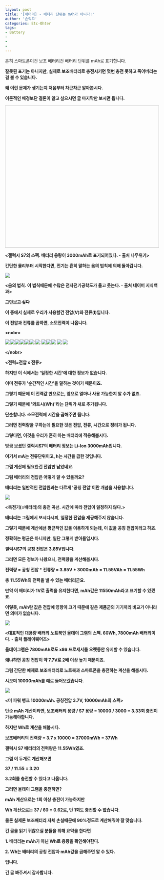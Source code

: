 ```yaml
---
layout: post
title: '[배터리] - 배터리 단위는 mAh가 아니다!'
author: '손익끄'
categories: Etc-Ohter
tags:
- Battery
-
-
-
---
```



<script> location.href='https://cafe.naver.com/develoid/810683' ; </script>

<div><p>흔히 스마트폰이건 보조 배터리건 배터리 단위를 mAh로 표기합니다.</p><p><b></p><p>잘못된 표기는 아니지만, 실제로 보조배터리로 충전시키면 몇번 충전 못하고 죽어버리는걸 볼 수 있습니다.</p><p><b></p><p>왜 이런 문제가 생기는지 처음부터 차근차근 알아봅시다.</p><p><b></p><p>이론적인 배경보단 결론이 알고 싶으시면 글 마지막만 보시면 됩니다.</p><p><img id="userImg8982792" style="width: 573px; height: 464px;"></p><p>&lt;갤럭시 S7의 스펙. 배터리 용량이 <strong>3000mAh</strong>로 표기되어있다. - 출처 나무위키&gt;</p><p><b></p><p>간단한 물리부터 시작한다면, 전기는 흔히 말하는 옴의 법칙에 의해 돌아갑니다.</p><p><img src="https://dthumb-phinf.pstatic.net/?src=%22https%3A%2F%2Fdbscthumb-phinf.pstatic.net%2F4023_000_1%2F20160218143208872_Z4DMTMCK5.jpg%2Fvm_sc3012_04_i01.jpg%3Ftype%3Dw690_fst_visang%26amp%3Bwm%3DY%22&amp;type=cafe_wa740"></p><p>&lt;옴의 법칙.&nbsp;이 법칙때문에 수많은 전자전기공학도가 울고 웃는다. - 출처 네이버 지식백과&gt;</p><p><strike><span>그만보고 싶다</span></strike></p><p><b></p><p>이 중에서&nbsp;실제로 우리가 사용할건 전압(V)와 전류(I)입니다.</p><p>이 전압과 전류를 곱하면, 소모전력이 나옵니다.</p><p><b></p><span>&lt;nobr&gt;<p><span><span></span><span><span><span><span><img src="https://dthumb-phinf.pstatic.net/?src=%22https%3A%2F%2Fssl.pstatic.net%2Fstatic%2Fncc%2Fmath%2FMathJax-2.5-latest%2FMathJax-2.5-latest%2Ffonts%2FHTML-CSS%2FTeX%2Fpng%2FMath%2FItalic%2F100%2F0050.png%3Frev%3D2.5.3%22&amp;type=cafe_wa740"><span></span></span><span><img src="https://dthumb-phinf.pstatic.net/?src=%22https%3A%2F%2Fssl.pstatic.net%2Fstatic%2Fncc%2Fmath%2FMathJax-2.5-latest%2FMathJax-2.5-latest%2Ffonts%2FHTML-CSS%2FTeX%2Fpng%2FMain%2FRegular%2F100%2F003D.png%3Frev%3D2.5.3%22&amp;type=cafe_wa740"></span><span><img src="https://dthumb-phinf.pstatic.net/?src=%22https%3A%2F%2Fssl.pstatic.net%2Fstatic%2Fncc%2Fmath%2FMathJax-2.5-latest%2FMathJax-2.5-latest%2Ffonts%2FHTML-CSS%2FTeX%2Fpng%2FMath%2FItalic%2F100%2F0049.png%3Frev%3D2.5.3%22&amp;type=cafe_wa740"><span></span></span><span><img src="https://dthumb-phinf.pstatic.net/?src=%22https%3A%2F%2Fssl.pstatic.net%2Fstatic%2Fncc%2Fmath%2FMathJax-2.5-latest%2FMathJax-2.5-latest%2Ffonts%2FHTML-CSS%2FTeX%2Fpng%2FMath%2FItalic%2F100%2F0056.png%3Frev%3D2.5.3%22&amp;type=cafe_wa740"><span></span></span><span><img src="https://dthumb-phinf.pstatic.net/?src=%22https%3A%2F%2Fssl.pstatic.net%2Fstatic%2Fncc%2Fmath%2FMathJax-2.5-latest%2FMathJax-2.5-latest%2Ffonts%2FHTML-CSS%2FTeX%2Fpng%2FMain%2FRegular%2F100%2F003D.png%3Frev%3D2.5.3%22&amp;type=cafe_wa740"></span><span><span></span><span><span><span><img src="https://dthumb-phinf.pstatic.net/?src=%22https%3A%2F%2Fssl.pstatic.net%2Fstatic%2Fncc%2Fmath%2FMathJax-2.5-latest%2FMathJax-2.5-latest%2Ffonts%2FHTML-CSS%2FTeX%2Fpng%2FMath%2FItalic%2F100%2F0049.png%3Frev%3D2.5.3%22&amp;type=cafe_wa740"><span></span></span>&nbsp;<span></span></span><span><span><img src="https://dthumb-phinf.pstatic.net/?src=%22https%3A%2F%2Fssl.pstatic.net%2Fstatic%2Fncc%2Fmath%2FMathJax-2.5-latest%2FMathJax-2.5-latest%2Ffonts%2FHTML-CSS%2FTeX%2Fpng%2FMain%2FRegular%2F071%2F0032.png%3Frev%3D2.5.3%22&amp;type=cafe_wa740"></span>&nbsp;<span></span></span></span></span><span><img src="https://dthumb-phinf.pstatic.net/?src=%22https%3A%2F%2Fssl.pstatic.net%2Fstatic%2Fncc%2Fmath%2FMathJax-2.5-latest%2FMathJax-2.5-latest%2Ffonts%2FHTML-CSS%2FTeX%2Fpng%2FMath%2FItalic%2F100%2F0052.png%3Frev%3D2.5.3%22&amp;type=cafe_wa740"></span><span><img src="https://dthumb-phinf.pstatic.net/?src=%22https%3A%2F%2Fssl.pstatic.net%2Fstatic%2Fncc%2Fmath%2FMathJax-2.5-latest%2FMathJax-2.5-latest%2Ffonts%2FHTML-CSS%2FTeX%2Fpng%2FMain%2FRegular%2F100%2F003D.png%3Frev%3D2.5.3%22&amp;type=cafe_wa740"></span><span><span></span><span><span><span><span></span><span><span><span><img src="https://dthumb-phinf.pstatic.net/?src=%22https%3A%2F%2Fssl.pstatic.net%2Fstatic%2Fncc%2Fmath%2FMathJax-2.5-latest%2FMathJax-2.5-latest%2Ffonts%2FHTML-CSS%2FTeX%2Fpng%2FMath%2FItalic%2F100%2F0056.png%3Frev%3D2.5.3%22&amp;type=cafe_wa740"><span></span></span>&nbsp;<span></span></span><span><span><img src="https://dthumb-phinf.pstatic.net/?src=%22https%3A%2F%2Fssl.pstatic.net%2Fstatic%2Fncc%2Fmath%2FMathJax-2.5-latest%2FMathJax-2.5-latest%2Ffonts%2FHTML-CSS%2FTeX%2Fpng%2FMain%2FRegular%2F071%2F0032.png%3Frev%3D2.5.3%22&amp;type=cafe_wa740"></span>&nbsp;<span></span></span></span></span><span></span></span><span><span><img src="https://dthumb-phinf.pstatic.net/?src=%22https%3A%2F%2Fssl.pstatic.net%2Fstatic%2Fncc%2Fmath%2FMathJax-2.5-latest%2FMathJax-2.5-latest%2Ffonts%2FHTML-CSS%2FTeX%2Fpng%2FMath%2FItalic%2F100%2F0052.png%3Frev%3D2.5.3%22&amp;type=cafe_wa740"></span><span></span></span><span><span></span>&nbsp;<span></span></span></span></span></span>&nbsp;<span></span></span></span><span></span></span></p>&lt;/nobr&gt;</span><p> &lt;전력=전압 x 전류&gt;</p><p><b></p><p>하지만 이 식에서는 '일정한 시간'에 대한 정보가 없습니다.</p><p><strong>이미 전류가 '순간적인 시간'을 말하는 것</strong>이기 때문이죠.</p><p>그렇기 때문에 이&nbsp;전력값 만으로는, 앞으로 얼마나 사용 가능한지 알 수가 없죠.</p><p>그렇기 때문에 '와트시(Wh)'라는 단위가 새로 추가됩니다.</p><p><b></p><p>단순합니다. <strong>소모전력에 시간을 곱해주면</strong> 됩니다.</p><p>그러면&nbsp;전력량을 구하는데 필요한 것은 전압, 전류, 시간으로 정리가 됩니다.</p><p><b></p><p>그렇다면, 이것을 우리가 흔히 아는 배터리에 적용해봅시다.</p><p><b></p><p>방금 보셨던 갤럭시S7의 배터리 정보는 Li-Ion 3000mAh입니다.</p><p>여기서 mA는 전류단위이고, h는 시간을 곱한 것입니다.</p><p>그럼 계산에 필요한건 전압만 남았네요.</p><p>그럼 배터리의 전압은 어떻게 알 수 있을까요?</p><p>배터리는 일반적인 전압원과는 다르게 '공칭 전압'이란 개념을 사용합니다.</p><p><b></p><p><a href="https://electronics.stackexchange.com/questions/75151/does-a-capacitor-store-charge"><img src="https://dthumb-phinf.pstatic.net/?src=%22https%3A%2F%2Fapwiki.wikidot.com%2Flocal--files%2Fap-physics-b%253Aformula-sheet%2Fcapacitor-charge-curve.png%22&amp;type=cafe_wa740"></a></p><p>&lt;축전기(=배터리)의 충전 곡선. 시간에 따라 전압이 일정하지 않다.&gt;</p><p><b></p><p>배터리는 그림에서 보시다시피, 일정한 전압을 제공해주지 않습니다.</p><p>그렇기 때문에 계산에선&nbsp;평균적인 값을 이용하게 되는데, 이 값을 <strong>공칭 전압</strong>이라고 하죠.</p><p>정확히는 평균은 아니지만, 일단 그렇게 받아들입시다.</p><p><b></p><p>갤럭시S7의 공칭 전압은 3.85V입니다.</p><p>그러면 모든 정보가 나왔으니, 전력량을 계산해봅시다.</p><p>전력량 = 공칭 전압 * 전류량 = 3.85V * 3000mAh = 11.55VAh = 11.55Wh</p><p>총 11.55Wh의 전력을 낼 수 있는 배터리군요.</p><p><b></p><p>만약 이 배터리가 1V로 출력을 유지한다면, mAh값은 11550mAh라고 표기할 수 있겠죠.</p><p>이렇듯, mAh란 값은 전압에 영향이 크기 때문에 같은 제품군의 기기끼리 비교가 아니라면 의미가 없습니다.</p><p><b></p><p><img src="https://dthumb-phinf.pstatic.net/?src=%22http%3A%2F%2Fdown.playwares.com%2Fxe%2Ffiles%2Fattach%2Fimages%2F105%2F684%2F027%2F8794ae049b91d0ed4cd146fb262da8f7.jpg%22&amp;type=cafe_wa740"></p><p>&lt;대표적인 대용량 배터리 노트북인 올데이 그램의 스펙. 60Wh, 7800mAh 배터리이다. - 출처 플레이웨어즈&gt;</p><p><b></p><p>올데이그램은 7800mAh로도 x86 프로세서를 오랫동안 유지할 수 있습니다.</p><p>왜냐하면 공칭 전압이 약 7.7V로 2배 이상 높기 때문이죠.</p><p><b></p><p>그럼 간단한 예제로 보조배터리로 노트북과 스마트폰을 충전하는 계산을 해봅시다.</p><p><b></p><p>샤오미 10000mAh를 예로 들어보겠습니다.</p><p><img src="https://dthumb-phinf.pstatic.net/?src=%22https%3A%2F%2Fcdn.namuwikiusercontent.com%2Fs%2F8ee522ff970d543f313ae715aaabcb72e49df6617cebc3eb514d1e191b2e2ff88b9237f8fe51ff08a0bd822d5a26c081e05adb7d93084d8fc9437f8c001479002f654bcbb239a04c6a7035ddd4dfccb8%3Fe%3D1535199103%26amp%3Bk%3DvCpZ8wHyXJCEvZ2eOuAH8Q%22&amp;type=cafe_wa740"></p><p>&lt;미 파워 뱅크 10000mAh. 공칭전압 3.7V, 10000mAh의 스펙&gt;</p><p><b></p><p>단순 mAh 계산이라면, 보조배터리 용량 / S7 용량 = 10000 / 3000 = 3.33회 충전이 가능해야합니다.</p><p>하지만 Wh로 계산을 해봅시다.</p><p>보조배터리의 전력량 = 3.7 x 10000 = 37000mWh = 37Wh</p><p>갤럭시 S7 배터리의 전력량은 11.55Wh였죠.</p><p>그럼 이 두개로 계산해보면</p><p>37 / 11.55 = 3.20</p><p>3.2회를 충전할 수 있다고 나옵니다.</p><p><b></p><p>그러면 올데이 그램을 충전하면?</p><p>mAh 계산으로는 1회 이상 충전이 가능하지만</p><p>Wh 계산으로는 37 / 60 = 0.62로, 단 1회도 충전할 수 없습니다.</p><p><b></p><p>물론 실제론 보조배터리 자체 손실때문에 90%정도로 계산해줘야 잘 맞습니다.</p><p><b></p><p>긴 글을 읽기 귀찮으실 분들을 위해 요약을 한다면</p><p><strong><b></strong></p><p><strong>1. 배터리는 mAh가 아닌 Wh로 용량을 확인해야한다.</strong></p><p><strong>2. Wh는 배터리의 공칭 전압과 mAh값을 곱해주면 알 수 있다.</strong></p><p><strong>입니다.</strong></p><p><b></p><p>긴 글 봐주셔서 감사합니다.</p><p><b></p></div>

